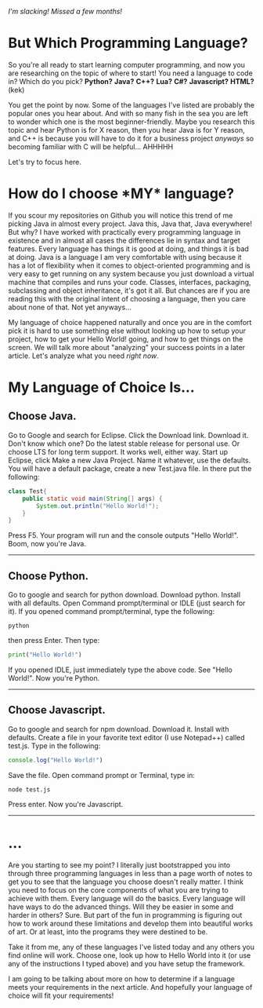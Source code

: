 *I'm slacking! Missed a few months!*

# But Which Programming Language?
So you're all ready to start learning computer programming, and now you are researching on the topic of where to start! You need a language to code in? Which do you pick? **Python?** **Java?** **C++?** **Lua?** **C#?** **Javascript?** **HTML?** (kek)

You get the point by now. Some of the languages I've listed are probably the popular ones you hear about. And with so many fish in the sea you are left to wonder which one is the most beginner-friendly. Maybe you research this topic and hear Python is for X reason, then you hear Java is for Y reason, and C++ is because you will have to do it for a business project *anyways* so becoming familiar with C will be helpful... AHHHHH

Let's try to focus here.

# How do I choose \*MY\* language?
If you scour my repositories on Github you will notice this trend of me picking Java in almost every project. Java this, Java that, Java everywhere! But why? I have worked with practically every programming language in existence and in almost all cases the differences lie in syntax and target features. Every language has things it is good at doing, and things it is bad at doing. Java is a language I am very comfortable with using because it has a lot of flexibility when it comes to object-oriented programming and is very easy to get running on any system because you just download a virtual machine that compiles and runs your code. Classes, interfaces, packaging, subclassing and object inheritance, it's got it all. But chances are if you are reading this with the original intent of choosing a language, then you care about none of that. Not yet anyways...

My language of choice happened naturally and once you are in the comfort pick it is hard to use something else without looking up how to setup your project, how to get your Hello World! going, and how to get things on the screen. We will talk more about "analyzing" your success points in a later article. Let's analyze what you need *right now*.

# My Language of Choice Is...
## Choose Java. 
Go to Google and search for Eclipse. Click the Download link. Download it. Don't know which one? Do the latest stable release for personal use. Or choose LTS for long term support. It works well, either way. Start up Eclipse, click Make a new Java Project. Name it whatever, use the defaults. You will have a default package, create a new Test.java file. In there put the following:
```java
class Test{
	public static void main(String[] args) {
		System.out.println("Hello World!");
	}
}
```
Press F5. Your program will run and the console outputs "Hello World!". Boom, now you're Java.

______
## Choose Python.
Go to google and search for python download. Download python. Install with all defaults. Open Command prompt/terminal or IDLE (just search for it). If you opened command prompt/terminal, type the following:
```
python
```
then press Enter. Then type:
```python
print("Hello World!")
```
If you opened IDLE, just immediately type the above code. See "Hello World!". Now you're Python.
_______
## Choose Javascript.
Go to google and search for npm download. Download it. Install with defaults. Create a file in your favorite text editor (I use Notepad++) called test.js. Type in the following:
```javascript
console.log("Hello World!")
```
Save the file. Open command prompt or Terminal, type in:
```
node test.js
```
Press enter. Now you're Javascript.

_______
# ...
Are you starting to see my point? I literally just bootstrapped you into through three programming languages in less than a page worth of notes to get you to see that the language you choose doesn't really matter. I think you need to focus on the core components of what you are trying to achieve with them. Every language will do the basics. Every language will have ways to do the advanced things. Will they be easier in some and harder in others? Sure. But part of the fun in programming is figuring out how to work around these limitations and develop them into beautiful works of art. Or at least, into the programs they were destined to be.

Take it from me, any of these languages I've listed today and any others you find online will work. Choose one, look up how to Hello World into it (or use any of the instructions I typed above) and you have setup the framework.

I am going to be talking about more on how to determine if a language meets your requirements in the next article. And hopefully your language of choice will fit your requirements!
